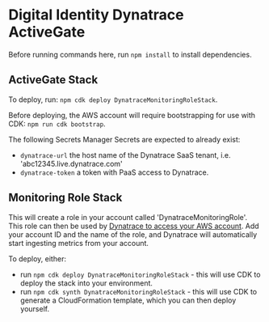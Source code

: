 # Digital Identity Dynatrace ActiveGate

Before running commands here, run `npm install` to install dependencies.

## ActiveGate Stack

To deploy, run: `npm cdk deploy DynatraceMonitoringRoleStack`.

Before deploying, the AWS account will require bootstrapping for use with CDK: `npm run cdk bootstrap`.

The following Secrets Manager Secrets are expected to already exist:

- `dynatrace-url` the host name of the Dynatrace SaaS tenant, i.e. 'abc12345.live.dynatrace.com'
- `dynatrace-token` a token with PaaS access to Dynatrace.

## Monitoring Role Stack

This will create a role in your account called 'DynatraceMonitoringRole'.
This role can then be used by [Dynatrace to access your AWS account](https://khw46367.live.dynatrace.com/#settings/awsmonitoring;gf=all). Add your account ID and the name of the role, and Dynatrace will automatically start ingesting metrics from your account.

To deploy, either:

- run `npm cdk deploy DynatraceMonitoringRoleStack` - this will use CDK to deploy the stack into your environment.
- run `npm cdk synth DynatraceMonitoringRoleStack` - this will use CDK to generate a CloudFormation template, which you can then deploy yourself.
